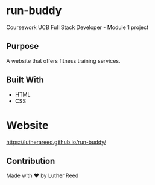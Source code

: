 # run-buddy
Coursework UCB Full Stack Developer - Module 1 project

## Purpose
A website that offers fitness training services.

## Built With
* HTML
* CSS

# Website
https://lutherareed.github.io/run-buddy/

## Contribution
Made with ❤️ by Luther Reed
